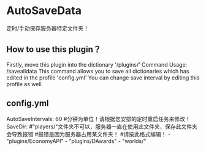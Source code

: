 # AutoSaveData
定时/手动保存服务器特定文件夹！

## How to use this plugin？​
  Firstly, move this plugin into the dictionary '/plugins/' 
  Command Usage: /savealldata​
  This command allows you to save all dictionaries which has edited in the profile 'config.yml'
  You can change save interval by editing this profile as well
## config.yml
  AutoSaveIntervals: 60 #分钟为单位！请根据您安排的定时重启任务来修改！
  SaveDir:
    #"players/"文件夹不可以，服务器一直在使用此文件夹，保存此文件夹会导致报错
    #报错是因为服务器占用某文件夹！
    #请按此格式编辑！
    - "plugins/EconomyAPI"
    - "plugins/DAwards"
    - "worlds/"
